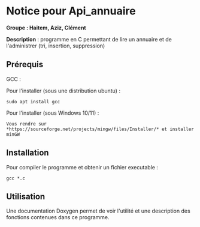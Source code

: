 # Notice pour Api_annuaire

**Groupe : Haitem, Aziz, Clément**

**Description** : programme en C permettant de lire un annuaire et de l'administrer (tri, insertion, suppression)

## Prérequis

GCC :

Pour l'installer (sous une distribution ubuntu) :
```
sudo apt install gcc
```
Pour l'installer (sous Windows 10/11) :
```
Vous rendre sur *https://sourceforge.net/projects/mingw/files/Installer/* et installer minGW
```

## Installation

Pour compiler le programme et obtenir un fichier executable :
```
gcc *.c 
```

## Utilisation

Une documentation Doxygen permet de voir l'utilité et une description des fonctions contenues dans ce programme.
